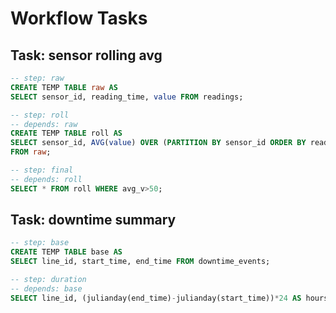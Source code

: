 # Workflow Tasks

## Task: sensor rolling avg
```sql
-- step: raw
CREATE TEMP TABLE raw AS
SELECT sensor_id, reading_time, value FROM readings;
```
```sql
-- step: roll
-- depends: raw
CREATE TEMP TABLE roll AS
SELECT sensor_id, AVG(value) OVER (PARTITION BY sensor_id ORDER BY reading_time ROWS 4 PRECEDING) avg_v
FROM raw;
```
```sql
-- step: final
-- depends: roll
SELECT * FROM roll WHERE avg_v>50;
```

## Task: downtime summary
```sql
-- step: base
CREATE TEMP TABLE base AS
SELECT line_id, start_time, end_time FROM downtime_events;
```
```sql
-- step: duration
-- depends: base
SELECT line_id, (julianday(end_time)-julianday(start_time))*24 AS hours FROM base;
```

